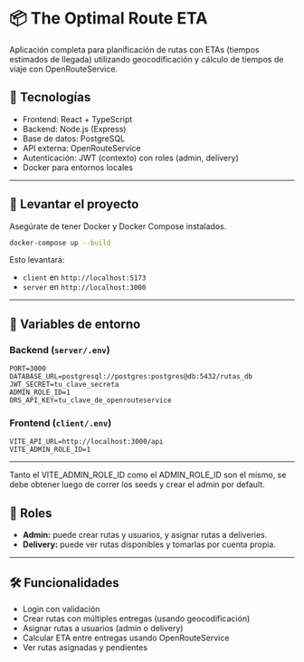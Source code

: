# 📦 The Optimal Route ETA

Aplicación completa para planificación de rutas con ETAs (tiempos estimados de llegada) utilizando geocodificación y cálculo de tiempos de viaje con OpenRouteService.

## 🧱 Tecnologías

- Frontend: React + TypeScript
- Backend: Node.js (Express)
- Base de datos: PostgreSQL
- API externa: OpenRouteService
- Autenticación: JWT (contexto) con roles (admin, delivery)
- Docker para entornos locales

---

## 🚀 Levantar el proyecto

Asegúrate de tener Docker y Docker Compose instalados.

```bash
docker-compose up --build
```

Esto levantará:

- `client` en `http://localhost:5173`
- `server` en `http://localhost:3000`

---

## 🔐 Variables de entorno

### Backend (`server/.env`)

```env
PORT=3000
DATABASE_URL=postgresql://postgres:postgres@db:5432/rutas_db
JWT_SECRET=tu_clave_secreta
ADMIN_ROLE_ID=1
ORS_API_KEY=tu_clave_de_openrouteservice
```

### Frontend (`client/.env`)

```env
VITE_API_URL=http://localhost:3000/api
VITE_ADMIN_ROLE_ID=1
```

---

Tanto el VITE_ADMIN_ROLE_ID como el ADMIN_ROLE_ID son el mismo, se debe obtener luego de correr los seeds y crear el admin por default.

## 👤 Roles

- **Admin:** puede crear rutas y usuarios, y asignar rutas a deliveries.
- **Delivery:** puede ver rutas disponibles y tomarlas por cuenta propia.

---

## 🛠 Funcionalidades

- Login con validación
- Crear rutas con múltiples entregas (usando geocodificación)
- Asignar rutas a usuarios (admin o delivery)
- Calcular ETA entre entregas usando OpenRouteService
- Ver rutas asignadas y pendientes

